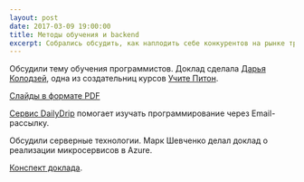 ```yaml
---
layout: post
date: 2017-03-09 19:00:00
title: Методы обучения и backend
excerpt: Собрались обсудить, как наплодить себе конкурентов на рынке труда.
---
```


Обсудили тему обучения программистов. Доклад сделала [Дарья Колодзей](https://vk.com/d.kolodzey), одна из создательниц курсов [Учите Питон](http://pythontutor.ru/).

[Слайды в формате PDF](https://github.com/progmsk/progmsk.github.io/files/14818805/tech.education.pdf)

[Сервис DailyDrip](https://www.dailydrip.com/) помогает изучать программирование через Email-рассылку.

Обсудили серверные технологии. Марк Шевченко делал доклад о реализации микросервисов в Azure.

[Конспект доклада](https://github.com/progmsk/progmsk.github.io/files/14818806/Azure.pdf).
